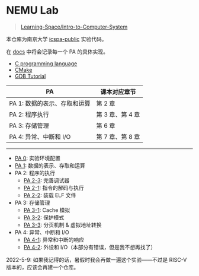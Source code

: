 # NEMU Lab

> [Learning-Space/Intro-to-Computer-System](https://github.com/huang-feiyu/Learning-Space/tree/master/Introduction-to-Computer-System)

本仓库为南京大学 [icspa-public](https://github.com/ics-nju-wl/icspa-public) 实验代码。

在 [docs](./docs) 中将会记录每一个 PA 的具体实现。

* [C programming language](https://zh.cppreference.com/w/c/language)
* [CMake](https://cmake.org/cmake/help/latest/guide/tutorial/index.html)
* [GDB Tutorial](https://www.cs.cmu.edu/~gilpin/tutorial/)

| PA                           | 课本对应章节         |
| ---------------------------- | -------------------- |
| PA 1: 数据的表示、存取和运算 | 第 $2$ 章            |
| PA 2: 程序执行               | 第 $3$ 章、第 $4$ 章 |
| PA 3: 存储管理               | 第 $6$ 章            |
| PA 4: 异常、中断和 I/O       | 第 $7$ 章、第 $8$ 章 |

---
* [PA 0](./docs/PA0.md): 实验环境配置
* [PA 1](./docs/PA1.md): 数据的表示、存取和运算
* PA 2: 程序的执行
  * [PA 2-3](./docs/PA2-3.md): 完善调试器
  * [PA 2-1](./docs/PA2-1.md): 指令的解码与执行
  * [PA 2-2](./docs/PA2-2.md): 装载 ELF 文件
* PA 3: 存储管理
  * [PA 3-1](./docs/PA3-1.md): Cache 模拟
  * [PA 3-2](./docs/PA3-2.md): 保护模式
  * [PA 3-3](./docs/PA3-3.md): 分页机制 & 虚拟地址转换
* PA 4: 异常、中断和 I/O
  * [PA 4-1](./docs/PA4-1.md): 异常和中断的响应
  * [PA 4-2](./docs/PA4-2.md): 外设和 I/O（本部分有错误，但是我不想再找了）

2022-5-9: 如果我记得的话，暑假时我会再做一遍这个实验——不过是 RISC-V 版本的，应该会再建一个仓库。
